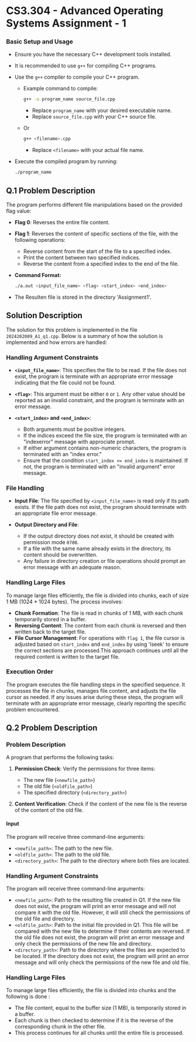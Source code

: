 # CS3.304 - Advanced Operating Systems  Assignment - 1

### Basic Setup and Usage
- Ensure you have the necessary C++ development tools installed.
- It is recommended to use `g++` for compiling C++ programs.
- Use the `g++` compiler to compile your C++ program.
  - Example command to compile:
    ```bash
    g++ -o program_name source_file.cpp
    ```
    - Replace `program_name` with your desired executable name.
    - Replace `source_file.cpp` with your C++ source file.

  - Or 
    ```bash
    g++ <filename>.cpp
    ```
    - Replace `<filename>` with your actual file name.

- Execute the compiled program by running:
  ```bash
  ./program_name

## Q.1 Problem Description

The program performs different file manipulations based on the provided flag value:
- **Flag 0**: Reverses the entire file content.
- **Flag 1**: Reverses the content of specific sections of the file, with the following operations:
  - Reverse content from the start of the file to a specified index.
  - Print the content between two specified indices.
  - Reverse the content from a specified index to the end of the file.

- **Command Format:**
  ```bash
  ./a.out <input_file_name> <flag> <start_index> <end_index>
- The Resulten file is  stored in the directory  'Assignment1'.
  
## Solution Description

The solution for this problem is implemented in the file `2024202009_A1_q1.cpp`. Below is a summary of how the solution is implemented and how errors are handled:


### Handling Argument Constraints 

- **`<input_file_name>`**: This specifies the file to be read. If the file does not exist, the program is terminate with an appropriate error message indicating that the file could not be found.

- **`<flag>`**: This argument must be either `0` or `1`. Any other value should be reported as an invalid constraint, and the program is terminate with an error message.

- **`<start_index>` and `<end_index>`**:
  - Both arguments must be positive integers.
  - If the indices exceed the file size, the program is terminated with an "indexerror" message with approciate prompt.
  - If either argument contains non-numeric characters, the program is terminated with an "index error."
  - Ensure that the condition `start_index <= end_index` is maintained. If not, the program is terminated with an "invalid argument" error message.

### File Handling

- **Input File**: The file specified by `<input_file_name>` is read only if its path exists. If the file path does not exist, the program should terminate with an appropriate file error message.

- **Output Directory and File**:
  - If the output directory does not exist, it should be created with permission mode `0700`.
  - If a file with the same name already exists in the directory, its content should be overwritten.
  - Any failure in directory creation or file operations should prompt an error message with an adequate reason.

### Handling Large Files

To manage large files efficiently, the file is divided into chunks, each of size 1 MB (1024 * 1024 bytes). The process involves:

- **Chunk Formation**: The file is read in chunks of 1 MB, with each chunk temporarily stored in a buffer.
- **Reversing Content**: The content from each chunk is reversed and then written back to the target file.
- **File Cursor Management**: For operations with `flag 1`, the file cursor is adjusted based on `start_index` and `end_index` by using 'lseek' to ensure the correct sections are processed.This approach continues until all the required content is written to the target file.

### Execution Order

The program executes the file handling steps in the specified sequence. It processes the file in chunks, manages file content, and adjusts the file cursor as needed. If any issues arise during these steps, the program will terminate with an appropriate error message, clearly reporting the specific problem encountered.

## Q.2 Problem Description
### Problem Description

A program that performs the following tasks:

1. **Permission Check**: Verify the permissions for three items:
   - The new file (`<newfile_path>`)
   - The old file (`<oldfile_path>`)
   - The specified directory (`<directory_path>`)

2. **Content Verification**: Check if the content of the new file is the reverse of the content of the old file.

#### Input

The program will receive three command-line arguments:
  - `<newfile_path>`: The path to the new file.
  - `<oldfile_path>`: The path to the old file.
  - `<directory_path>`: The path to the directory where both files are located.


 ### Handling Argument Constraints
The program will receive three command-line arguments:
- `<newfile_path>`: Path to the resulting file created in Q1. If the new file does not exist, the program will print an error message and will not compare it with the old file. However, it will still check the permissions of the old file and directory.
- `<oldfile_path>`: Path to the initial file provided in Q1. This file will be compared with the new file to determine if their contents are reversed. If the old file does not exist, the program will print an error message and only check the permissions of the new file and directory.
- `<directory_path>`: Path to the directory where the files are expected to be located. If the directory does not exist, the program will print an error message and will only check the permissions of the new file and old file.

### Handling Large Files
To manage large files efficiently, the file is divided into chunks and the following is done :
- The file content, equal to the buffer size (1 MB), is temporarily stored in a buffer.
- Each chunk is then checked to determine if it is the reverse of the corresponding chunk in the other file.
- This process continues for all chunks until the entire file is processed.




